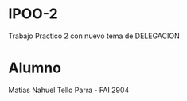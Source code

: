 # IPOO-2
Trabajo Practico 2 con nuevo tema de DELEGACION

# Alumno
Matias Nahuel Tello Parra - FAI 2904
